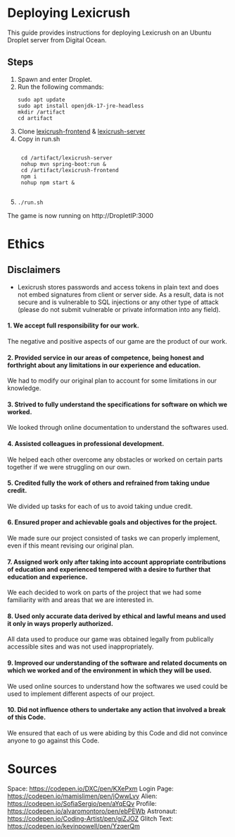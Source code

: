 # Deploying Lexicrush
This guide provides instructions for deploying Lexicrush on an Ubuntu Droplet server from Digital Ocean. 

## Steps 
1. Spawn and enter Droplet.
2. Run the following commands:
    ```
    sudo apt update
    sudo apt install openjdk-17-jre-headless
    mkdir /artifact
    cd artifact
3. Clone [lexicrush-frontend](https://github.com/LexiCrush/lexicrush-frontend) & [lexicrush-server](https://github.com/LexiCrush/lexicrush-server)
4. Copy in run.sh
    <pre><code class="language-sh">
    cd /artifact/lexicrush-server
    nohup mvn spring-boot:run &
    cd /artifact/lexicrush-frontend
    npm i
    nohup npm start &
    </code></pre>
5. 
    ``` 
    ./run.sh

The game is now running on http://DropletIP:3000

# Ethics 
## Disclaimers
- Lexicrush stores passwords and access tokens in plain text and does not embed signatures from client or server side. As a result, data is not secure and is vulnerable to SQL injections or any other type of attack (please do not submit vulnerable or private information into any field).
#### 1. We accept full responsibility for our work.
The negative and positive aspects of our game are the product of our work. 
#### 2. Provided service in our areas of competence, being honest and forthright about any limitations in our experience and education.
We had to modify our original plan to account for some limitations in our knowledge. 
#### 3. Strived to fully understand the specifications for software on which we worked.
We looked through online documentation to understand the softwares used. 
#### 4. Assisted colleagues in professional development.
We helped each other overcome any obstacles or worked on certain parts together if we were struggling on our own. 
#### 5. Credited fully the work of others and refrained from taking undue credit.
We divided up tasks for each of us to avoid taking undue credit. 
#### 6. Ensured proper and achievable goals and objectives for the project.
We made sure our project consisted of tasks we can properly implement, even if this meant revising our original plan. 
#### 7. Assigned work only after taking into account appropriate contributions of education and experienced tempered with a desire to further that education and experience.
We each decided to work on parts of the project that we had some familiarity with and areas that we are interested in. 
#### 8. Used only accurate data derived by ethical and lawful means and used it only in ways properly authorized.
All data used to produce our game was obtained legally from publically accessible sites and was not used inappropriately.  
#### 9. Improved our understanding of the software and related documents on which we worked and of the environment in which they will be used.
We used online sources to understand how the softwares we used could be used to implement different aspects of our project.     
#### 10. Did not influence others to undertake any action that involved a break of this Code.
We ensured that each of us were abiding by this Code and did not convince anyone to go against this Code. 


# Sources
Space: https://codepen.io/DXC/pen/KXePxm
Login Page: https://codepen.io/mamislimen/pen/jOwwLvy
Alien: https://codepen.io/SofiaSergio/pen/aYqEQv
Profile: https://codepen.io/alvaromontoro/pen/ebPEWb
Astronaut: https://codepen.io/Coding-Artist/pen/gjZJOZ
Glitch Text: https://codepen.io/kevinpowell/pen/YzqerQm
